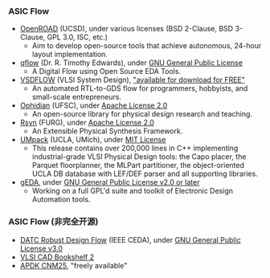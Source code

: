 ### ASIC Flow
 - [OpenROAD](https://theopenroadproject.org/) (UCSD), under various licenses (BSD 2-Clause, BSD 3-Clause, GPL 3.0, ISC, etc.)
   - Aim to develop open-source tools that achieve autonomous, 24-hour layout implementation.
 - [qflow](http://opencircuitdesign.com/qflow/) (Dr. R. Timothy Edwards), under [GNU General Public License](https://github.com/RTimothyEdwards/qflow/blob/master/README)
   - A Digital Flow using Open Source EDA Tools.
 - [VSDFLOW](https://github.com/kunalg123/vsdflow) (VLSI System Design), ["available for download for FREE"](https://www.vlsisystemdesign.com/projects/)
   - An automated RTL-to-GDS flow for programmers, hobbyists, and small-scale entrepreneurs.
 - [Ophidian](https://github.com/eclufsc/ophidian) (UFSC), under [Apache License 2.0](https://github.com/eclufsc/ophidian/blob/master/LICENSE)
   - An open-source library for physical design research and teaching.
 - [Rsyn](https://github.com/RsynTeam/rsyn-x) (FURG), under [Apache License 2.0](https://github.com/RsynTeam/rsyn-x#license)
   - An Extensible Physical Synthesis Framework.
 - [UMpack](http://vlsicad.eecs.umich.edu/BK/PDtools/) (UCLA, UMich), under [MIT License](http://vlsicad.eecs.umich.edu/BK/PDtools/COPYRIGHT)
   - This release contains over 200,000 lines in C++ implementing industrial-grade VLSI Physical Design tools: the Capo placer, the Parquet floorplanner, the MLPart partitioner, the object-oriented UCLA DB database with LEF/DEF parser and all supporting libraries.
 - [gEDA](http://www.geda-project.org/), under [GNU General Public License v2.0 or later](http://wiki.geda-project.org/geda:license)
   - Working on a full GPL'd suite and toolkit of Electronic Design Automation tools.

### ASIC Flow (非完全开源)
 - [DATC Robust Design Flow](https://github.com/jinwookjungs/datc_robust_design_flow) (IEEE CEDA), under [GNU General Public License v3.0
](https://github.com/jinwookjungs/datc_robust_design_flow/blob/master/LICENSE)
 - [VLSI CAD Bookshelf 2](http://vlsicad.eecs.umich.edu/BK/)
 - [APDK CNM25](http://www.cnm.es/~pserra/apdk/index.html), "freely available"

